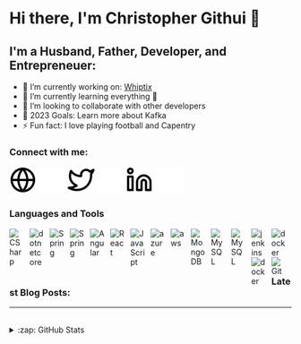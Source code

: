 # Hi there, I'm Christopher Githui 👋

<!--
**craiptan/craiptan** is a ✨ _special_ ✨ repository because its `README.md` (this file) appears on your GitHub profile.
-->
## I'm a Husband, Father, Developer, and Entrepreneuer:

- 🔭 I’m currently working on: [Whiptix](https://whiptix.com)
- 🌱 I’m currently learning everything 🤣
- 👯 I’m looking to collaborate with other developers
- 🥅 2023 Goals: Learn more about Kafka
- ⚡ Fun fact: I love playing football and Capentry

### Connect with me:

[![website](./img/globe-light.svg)](https://whiptix.com#gh-light-mode-only)
[![website](./img/globe-dark.svg)](https://whiptix.com#gh-dark-mode-only)
[![website](./img/twitter-light.svg)](https://twitter.com/chris_taipan#gh-light-mode-only)
[![website](./img/twitter-dark.svg)](https://twitter.com/chris_taipan#gh-dark-mode-only)
[![website](./img/linkedin-light.svg)](https://linkedin.com/in/christopher-githui-8389b619a#gh-light-mode-only)
[![website](./img/linkedin-dark.svg)](https://linkedin.com/in/christopher-githui-8389b619a#gh-dark-mode-only)

### Languages and Tools
<img align="left" alt="CSharp" width="26px" src="https://cdn.jsdelivr.net/gh/devicons/devicon/icons/csharp/csharp-original.svg" style="padding-right:10px;" />
<img align="left" alt="dotnetcore" width="26px" src="https://cdn.jsdelivr.net/gh/devicons/devicon/icons/dotnetcore/dotnetcore-original.svg" style="padding-right:10px;" />
<img align="left" alt="Spring" width="26px" src="https://cdn.jsdelivr.net/gh/devicons/devicon/icons/spring/spring-original-wordmark.svg" style="padding-right:10px;" />
<img align="left" alt="Spring" width="26px" src="https://cdn.jsdelivr.net/gh/devicons/devicon/icons/python/python-original.svg" style="padding-right:10px;" />
<img align="left" alt="Angular" width="26px" src="https://cdn.jsdelivr.net/gh/devicons/devicon/icons/angularjs/angularjs-original.svg" style="padding-right:10px;" />
<img align="left" alt="React" width="26px" src="https://cdn.jsdelivr.net/gh/devicons/devicon/icons/react/react-original.svg" style="padding-right:10px;" />
<img align="left" alt="JavaScript" width="26px" src="https://cdn.jsdelivr.net/gh/devicons/devicon/icons/javascript/javascript-original.svg" style="padding-right:10px;" />

<img align="left" alt="azure" width="26px" src="https://cdn.jsdelivr.net/gh/devicons/devicon/icons/azure/azure-original.svg" style="padding-right:10px;" />
<img align="left" alt="aws" width="26px" src="https://cdn.jsdelivr.net/gh/devicons/devicon/icons/amazonwebservices/amazonwebservices-original.svg" style="padding-right:10px;" />


<img align="left" alt="MongoDB" width="26px" src="https://cdn.jsdelivr.net/gh/devicons/devicon/icons/mongodb/mongodb-original.svg" style="padding-right:10px;" />
<img align="left" alt="MySQL" width="26px" src="https://cdn.jsdelivr.net/gh/devicons/devicon/icons/mysql/mysql-original.svg" style="padding-right:10px;" />
<img align="left" alt="MySQL" width="26px" src="https://cdn.jsdelivr.net/gh/devicons/devicon/icons/postgresql/postgresql-original.svg" style="padding-right:10px;" />

<img align="left" alt="jenkins" width="26px" src="https://cdn.jsdelivr.net/gh/devicons/devicon/icons/jenkins/jenkins-original.svg" style="padding-right:10px;" />
<img align="left" alt="docker" width="26px" src="https://cdn.jsdelivr.net/gh/devicons/devicon/icons/docker/docker-original.svg" style="padding-right:10px;" />
<img align="left" alt="docker" width="26px" src="https://cdn.jsdelivr.net/gh/devicons/devicon/icons/kubernetes/kubernetes-plain.svg" style="padding-right:10px;" />
<img align="left" alt="Git" width="26px" src="https://cdn.jsdelivr.net/gh/devicons/devicon/icons/git/git-original.svg" style="padding-right:10px;" />

<br />
<br />

---
### Latest Blog Posts:

---
<br />

<details>
  <summary>:zap: GitHub Stats</summary>

  <img align="left" alt="Craiptan's GitHub Stats" src="https://github-readme-stats.vercel.app/api?username=craiptan&show_icons=true&hide_border=false&title_color=ff652f&icon_color=FFE400&bg_color=09131B&text_color=ffffff&border_color=0c1a25" />

</details>
